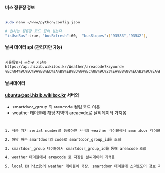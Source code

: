 #### 버스 정류장 정보

```bash

sudo nano ~/www/python/config.json

# 원하는 정류장 코드 집어 넣는다
"isUseBus":true, "busRefresh":60,  "busStopes":["93583","93582"], 

```

#### 날씨 데이터 api (관리자만 가능)

```bash

서울특별시 금천구 가산동
https://api.hizib.wikibox.kr/Weather/areacode?keyword=
%EC%84%9C%EC%9A%B8%ED%8A%B9%EB%B3%84%EC%8B%9C%20%EA%B8%88%EC%B2%9C%EA%B5%AC%20%EA%B0%80%EC%82%B0%EB%8F%99

```

#### 날씨데이터

#### ubuntu@api.hizib.wikibox.kr 서버의
- smartdoor_group 의 areacode 컬럼 코드 이용
- weather 테이블에 해당 지역의 areacode로 날씨데이터 가져옴

```bash


1. 처음 기기 serial number를 등록하면 서버의 weather 테이블에서 smartdoor 테이블에있는 smartdoor_group_id, code 이용

2. 해당 하는 smartdoor의 code로 smartdoor_group_id를 조회

3. smartdoor_group 테이블에서 smartdoor_group_id를 통해 areacode 조회

4. weather 테이블에서 areacode 로 저장된 날씨데이터 가져옴

5. local DB hizib의 weather 테이블에 저장, smartdoor 테이블에 스마트도어 정보 저장




```
